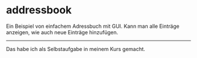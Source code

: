 # addressbook
Ein Beispiel von einfachem Adressbuch mit GUI.
Kann man alle Einträge anzeigen, wie auch neue Einträge hinzufügen.

---
Das habe ich als Selbstaufgabe in meinem Kurs gemacht.
